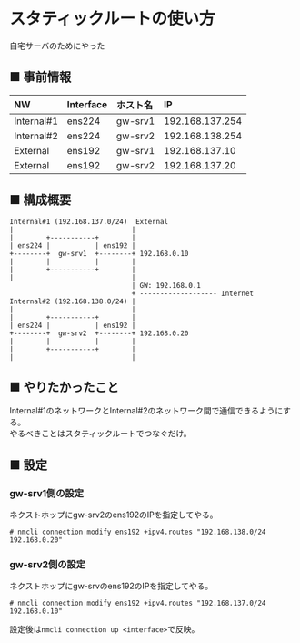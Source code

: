 # スタティックルートの使い方
自宅サーバのためにやった
## ■ 事前情報
|NW|Interface|ホスト名|IP|
|:---|:---|:---|:---|
|Internal#1|ens224|gw-srv1|192.168.137.254|
|Internal#2|ens224|gw-srv2|192.168.138.254|
|External|ens192|gw-srv1|192.168.137.10|
|External|ens192|gw-srv2|192.168.137.20|

## ■ 構成概要
```
Internal#1 (192.168.137.0/24)  External
|                             |
|        +-----------+        |
| ens224 |           | ens192 |
+--------+  gw-srv1  +--------+ 192.168.0.10
|        |           |        |
|        +-----------+        |
|                             |
                              | GW: 192.168.0.1
                              + ------------------- Internet
Internal#2 (192.168.138.0/24) |
|                             |
|        +-----------+        |
| ens224 |           | ens192 |
+--------+  gw-srv2  +--------+ 192.168.0.20
|        |           |        |
|        +-----------+        |
|                             |
```
## ■ やりたかったこと
Internal#1のネットワークとInternal#2のネットワーク間で通信できるようにする。  
やるべきことはスタティックルートでつなぐだけ。
## ■ 設定
### gw-srv1側の設定
ネクストホップにgw-srv2のens192のIPを指定してやる。
```
# nmcli connection modify ens192 +ipv4.routes "192.168.138.0/24 192.168.0.20"
```
### gw-srv2側の設定
ネクストホップにgw-srvのens192のIPを指定してやる。
```
# nmcli connection modify ens192 +ipv4.routes "192.168.137.0/24 192.168.0.10"
```
設定後は`nmcli connection up <interface>`で反映。
